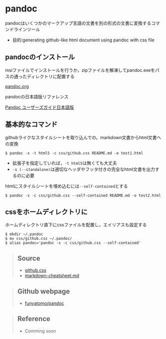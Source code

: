 # pandoc

pandocはいくつかのマークアップ言語の文書を別の形式の文書に変換するコマンドラインツール

- 目的:generating github-like html document using pandoc with css file

## pandocのインストール
msiファイルでインストールを行うか，zipファイルを解凍してpandoc.exeをパスの通ったディレクトリに配置する

[pandoc.org](https://pandoc.org)

pandocの日本語版リファレンス

[Pandoc ユーザーズガイド日本語版](http://sky-y.github.io/site-pandoc-jp/users-guide/)

## 基本的なコマンド
githubライクなスタイルシートを取り込んでの，markdown文書からhtml文書への変換

```
$ pandoc -s -t html5 -c css/github.css README.md -o test1.html
```

- 拡張子を指定していれば，`-t html5`は無くても大丈夫
- `-s (--standalone)`は適切なヘッダやフッタ付きの完全なhtml文書を出力するのに必要

htmlにスタイルシートを埋め込むには`--self-contained`とする

```
$ pandoc -s -c css/github.css --self-contained README.md -o test2.html
```

## cssをホームディレクトリに
ホームディレクトリ直下にcssファイルを配置し，エイリアスも設定する

```
$ mkdir ~/.pandoc
$ mv css/github.css ~/.pandoc/
$ alias pandoc='pandoc -s -c css/github.css --self-contained'
```


> ## Source
> - [github.css](https://gist.github.com/griffin-stewie/9755783)
> - [markdown-cheatsheet.md](https://gist.github.com/mignonstyle/083c9e1651d7734f84c99b8cf49d57fa#file-markdown-cheatsheet-md)

> ## Github webpage
> - [funyatomo/pandoc](https://github.com/funyatomo/pandoc)

> ## Reference
> - Comming soon
